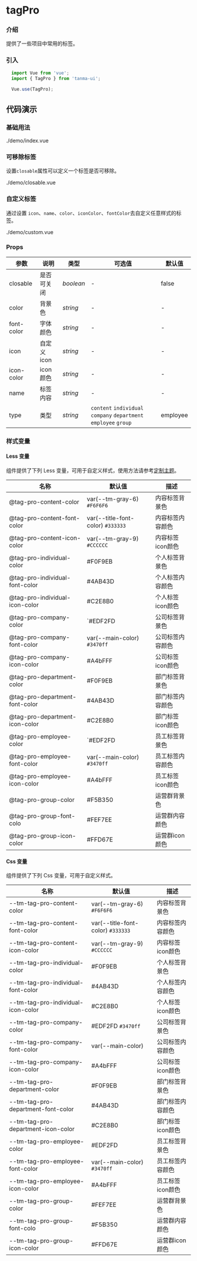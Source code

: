 # tagPro

### 介绍

提供了一些项目中常用的标签。

### 引入

```js
  import Vue from 'vue';
  import { TagPro } from 'tanma-ui';
  
  Vue.use(TagPro);
```

## 代码演示

### 基础用法

<demo-code>./demo/index.vue</demo-code>

### 可移除标签

设置`closable`属性可以定义一个标签是否可移除。

<demo-code>./demo/closable.vue</demo-code>

### 自定义标签

通过设置 `icon`、`name`、`color`、`iconColor`、`fontColor`去自定义任意样式的标签。

<demo-code>./demo/custom.vue</demo-code>

### Props

参数 | 说明 | 类型 | 可选值 | 默认值 
-- | -- | -- | -- | --
closable | 是否可关闭 | _boolean_ | - | false
color | 背景色 | _string_ | - | -
font-color | 字体颜色 | _string_ | - | -
icon | 自定义icon | _string_ | - | -
icon-color | icon颜色 | _string_ | - | -
name | 标签内容 | _string_ | - | -
type | 类型 | _string_ | `content` `individual` `company` `department` `employee` `group` | employee

### 样式变量

#### Less 变量

组件提供了下列 Less 变量，可用于自定义样式，使用方法请参考[定制主题](#/theme)。

名称 | 默认值 | 描述
-- | -- | --
@tag-pro-content-color | var(--tm-gray-6) `#F6F6F6` | 内容标签背景色
@tag-pro-content-font-color | var(--title-font-color) `#333333` | 内容标签内容颜色
@tag-pro-content-icon-color | var(--tm-gray-9) `#CCCCCC` | 内容标签icon颜色
@tag-pro-individual-color | #F0F9EB | 个人标签背景色
@tag-pro-individual-font-color | #4AB43D | 个人标签内容颜色
@tag-pro-individual-icon-color | #C2E8B0 | 个人标签icon颜色
@tag-pro-company-color | `#EDF2FD | 公司标签背景色
@tag-pro-company-font-color | var(--main-color) `#3470ff` | 公司标签内容颜色
@tag-pro-company-icon-color | #A4bFFF | 公司标签icon颜色
@tag-pro-department-color | #F0F9EB | 部门标签背景色
@tag-pro-department-font-color | #4AB43D | 部门标签内容颜色
@tag-pro-department-icon-color | #C2E8B0 | 部门标签icon颜色
@tag-pro-employee-color | `#EDF2FD | 员工标签背景色
@tag-pro-employee-font-color | var(--main-color) `#3470ff` | 员工标签内容颜色
@tag-pro-employee-icon-color | #A4bFFF | 员工标签icon颜色
@tag-pro-group-color | #F5B350 | 运营群背景色
@tag-pro-group-font-colo | #FEF7EE | 运营群内容颜色
@tag-pro-group-icon-color | #FFD67E | 运营群icon颜色

#### Css 变量

组件提供了下列 Css 变量，可用于自定义样式。

名称 | 默认值 | 描述
-- | -- | --
--tm-tag-pro-content-color | var(--tm-gray-6) `#F6F6F6` | 内容标签背景色
--tm-tag-pro-content-font-color | var(--title-font-color) `#333333` | 内容标签内容颜色
--tm-tag-pro-content-icon-color | var(--tm-gray-9) `#CCCCCC` | 内容标签icon颜色
--tm-tag-pro-individual-color | #F0F9EB | 个人标签背景色
--tm-tag-pro-individual-font-color | #4AB43D | 个人标签内容颜色
--tm-tag-pro-individual-icon-color | #C2E8B0 | 个人标签icon颜色
--tm-tag-pro-company-color | #EDF2FD `#3470ff` | 公司标签背景色
--tm-tag-pro-company-font-color | var(--main-color) | 公司标签内容颜色
--tm-tag-pro-company-icon-color | #A4bFFF | 公司标签icon颜色
--tm-tag-pro-department-color | #F0F9EB | 部门标签背景色
--tm-tag-pro-department-font-color | #4AB43D | 部门标签内容颜色
--tm-tag-pro-department-icon-color | #C2E8B0 | 部门标签icon颜色
--tm-tag-pro-employee-color | #EDF2FD | 员工标签背景色
--tm-tag-pro-employee-font-color | var(--main-color) `#3470ff` | 员工标签内容颜色
--tm-tag-pro-employee-icon-color | #A4bFFF | 员工标签icon颜色
--tm-tag-pro-group-color | #FEF7EE | 运营群背景色
--tm-tag-pro-group-font-colo | #F5B350 | 运营群内容颜色
--tm-tag-pro-group-icon-color | #FFD67E | 运营群icon颜色